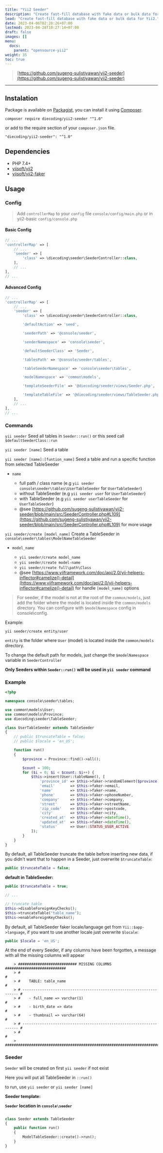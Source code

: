 ```yaml
---
title: "Yii2 Seeder"
description: "Create fast-fill database with fake data or bulk data for Yii2."
lead: "Create fast-fill database with fake data or bulk data for Yii2."
date: 2023-04-06T02:28:26+07:00
lastmod: 2023-04-28T10:27:14+07:00
draft: false
images: []
menu:
  docs:
    parent: "opensource-yii2"
weight: 35
toc: true
---
```


> [https://github.com/sugeng-sulistiyawan/yii2-seeder](https://github.com/sugeng-sulistiyawan/yii2-seeder)

---

## Instalation

Package is available on [Packagist](https://packagist.org/packages/diecoding/yii2-seeder), you can install it using [Composer](https://getcomposer.org).

```shell
composer require diecoding/yii2-seeder "^1.0"
```

or add to the require section of your `composer.json` file.

```shell
"diecoding/yii2-seeder": "^1.0"
```

## Dependencies

- PHP 7.4+
- [yiisoft/yii2](https://github.com/yiisoft/yii2)
- [yiisoft/yii2-faker](https://github.com/yiisoft/yii2-faker)

## Usage

### Config

> Add `controllerMap` to your `config` file `console/config/main.php` or in yii2-basic `config/console.php`

#### Basic Config

```php
// ...
'controllerMap' => [
    // ...
    'seeder' => [
        'class' => \diecoding\seeder\SeederController::class,
    ],
    // ...
],
// ...
```

#### Advanced Config

```php
// ...
'controllerMap' => [
    // ...
    'seeder' => [
        'class' => \diecoding\seeder\SeederController::class,

        'defaultAction' => 'seed',

        'seederPath' => '@console/seeder',

        'seederNamespace' => 'console\seeder',

        'defaultSeederClass' => 'Seeder',

        'tablesPath' => '@console/seeder/tables',

        'tableSeederNamespace' => 'console\seeder\tables',

        'modelNamespace' => 'common\models',

        'templateSeederFile' => '@diecoding/seeder/views/Seeder.php',

        'templateTableFile' => '@diecoding/seeder/views/TableSeeder.php',
    ],
    // ...
],
// ...
```

### Commands

`yii seeder` Seed all tables in `Seeder::run()` or this seed call `$defaultSeederClass::run`

`yii seeder [name]` Seed a table

`yii seeder [name]:[funtion_name]` Seed a table and run a specific function from selected TableSeeder

- `name`

  - full path / class name (e.g `yii seeder console\seeder\tables\UserTableSeeder` for `UserTableSeeder`)
  - without TableSeeder (e.g `yii seeder user` for `UserTableSeeder`)
  - with TableSeeder (e.g `yii seeder userTableSeeder` for `UserTableSeeder`)
  - @see [https://github.com/sugeng-sulistiyawan/yii2-seeder/blob/main/src/SeederController.php#L109](https://github.com/sugeng-sulistiyawan/yii2-seeder/blob/main/src/SeederController.php#L109) for more usage

`yii seeder/create [model_name]` Create a TableSeeder in `console\seeder\tables\ModelNameTableSeeder`

- `model_name`

  - `yii seeder/create model_name`
  - `yii seeder/create model-name`
  - `yii seeder/create full\path\Class`
  - @see [https://www.yiiframework.com/doc/api/2.0/yii-helpers-inflector#camelize()-detail](https://www.yiiframework.com/doc/api/2.0/yii-helpers-inflector#camelize()-detail) for handle `[model_name]` options

> For seeder, if the model is not at the root of the `common/models`, just add the folder where the model is located inside the `common/models` directory. You can configure with `$modelNamespace` config in console\config.

Example:

`yii seeder/create entity/user`

`entity` is the folder where `User` (model) is located inside the `common/models` directory.

To change the default path for models, just change the `$modelNamespace` variable in `SeederController`

**Only Seeders within `Seeder::run()` will be used in `yii seeder` command**

### Example

```php
<?php

namespace console\seeder\tables;

use common\models\User;
use common\models\Province;
use diecoding\seeder\TableSeeder;

class UserTableSeeder extends TableSeeder
{
    // public $truncateTable = false;
    // public $locale = 'en_US';

    function run()
    {
        $province = Province::find()->all();

        $count = 100;
        for ($i = 0; $i < $count; $i++) {
            $this->insert(User::tableName(), [
                'province_id' => $this->faker->randomElement($province)->id,
                'email'       => $this->faker->email,
                'name'        => $this->faker->name,
                'phone'       => $this->faker->phoneNumber,
                'company'     => $this->faker->company,
                'street'      => $this->faker->streetName,
                'zip_code'    => $this->faker->postcode,
                'city'        => $this->faker->city,
                'created_at'  => $this->faker->dateTime(),
                'updated_at'  => $this->faker->dateTime(),
                'status'      => User::STATUS_USER_ACTIVE
            ]);
        }
    }
}
```

By default, all TableSeeder truncate the table before inserting new data, if you didn't want that to happen in a Seeder, just overwrite `$truncateTable`:

```php
public $truncateTable = false;
```

**default in TableSeeder:**

```php
public $truncateTable = true;

// ...

// truncate table
$this->disableForeignKeyChecks();
$this->truncateTable("table_name");
$this->enableForeignKeyChecks();
```

By default, all TableSeeder faker locale/language get from `Yii::$app->language`, if you want to use another locale just overwrite `$locale`:

```php
public $locale = 'en_US';
```

At the end of every Seeder, if any columns have been forgotten, a message with all the missing columns will appear

```shell
    > ########################### MISSING COLUMNS ############################
    > #                                                                      #
    > #    TABLE: table_name                                                  #
    > # -------------------------------------------------------------------- #
    > #    - full_name => varchar(1)                                         #
    > #    - birth_date => date                                              #
    > #    - thumbnail => varchar(64)                                        #
    > # -------------------------------------------------------------------- #
    > #                                                                      #
    > ########################################################################
```

### Seeder

`Seeder` will be created on first `yii seeder` if not exist

Here you will put all TableSeeder in `::run()`

to run, use `yii seeder` or `yii seeder [name]`

**Seeder template:**

**`Seeder` location in `console\seeder`**

```php

class Seeder extends TableSeeder
{
    public function run()
    {
        ModelTableSeeder::create()->run();
    }
}
```
